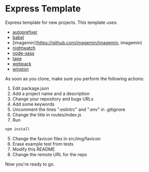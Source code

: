 # Express Template
Express template for new projects. This template uses:
- [autoprefixer](https://github.com/postcss/autoprefixer, "autoprefixer")
- [babel](https://github.com/babel/babel/, "babel")
- [imagemin](https://github.com/imagemin/imagemin, imagemin)
- [nightwatch](http://nightwatchjs.org/, "nightwatch")
- [node-sass](https://github.com/sass/node-sass, "node-sass")
- [tape](https://github.com/substack/tape, "tape")
- [webpack](https://webpack.github.io/, "webpack")
- [winston](https://github.com/winstonjs/winston, "winston")

As soon as you clone, make sure you perform the following actions:

1. Edit package.json
  1. Add a project name and a description
  2. Change your repository and bugs URLs
  3. Add some keywords
2. Uncomment the lines ".eslintrc" and ".env" in .gitignore
3. Change the title in routes/index.js
4. Run
``` bash
npm install
```
5. Change the favicon files in src/img/favicon
6. Erase example test from tests
7. Modify this README
8. Change the remote URL for the repo

Now you're ready to go.
